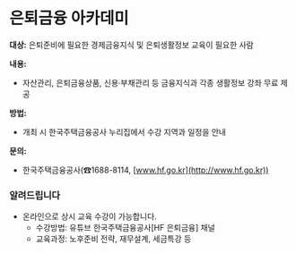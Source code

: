 # 은퇴금융 아카데미

**대상:** 은퇴준비에 필요한 경제금융지식 및 은퇴생활정보 교육이 필요한 사람

**내용:** 
- 자산관리, 은퇴금융상품, 신용·부채관리 등 금융지식과 각종 생활정보 강좌 무료 제공

**방법:** 
- 개최 시 한국주택금융공사 누리집에서 수강 지역과 일정을 안내

**문의:** 
- 한국주택금융공사(☎1688-8114, [www.hf.go.kr](http://www.hf.go.kr))

### 알려드립니다

- 온라인으로 상시 교육 수강이 가능합니다.
  - 수강방법: 유튜브 한국주택금융공사[HF 은퇴금융] 채널
  - 교육과정: 노후준비 전략, 재무설계, 세금특강 등 
